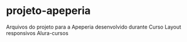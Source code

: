 # projeto-apeperia
Arquivos do projeto para a Apeperia desenvolvido durante Curso Layout responsivos Alura-cursos
